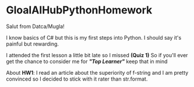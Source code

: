 # GloalAIHubPythonHomework

Salut from Datca/Mugla!

I know basics of C# but this is my first steps into Python. I should say it's painful but rewarding.

I attended the first lesson a little bit late so I missed __(Quiz 1)__ 
So if you'll ever get the chance to consider me for __*"Top Learner"*__ keep that in mind

About __HW1__:
I read an article about the superiority of f-string and I am pretty convinced so I decided to stick with it rater than str.format. 
